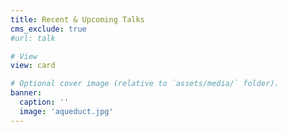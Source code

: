 ```yaml
---
title: Recent & Upcoming Talks
cms_exclude: true
#url: talk

# View
view: card

# Optional cover image (relative to `assets/media/` folder).
banner:
  caption: ''
  image: 'aqueduct.jpg'
---
```

